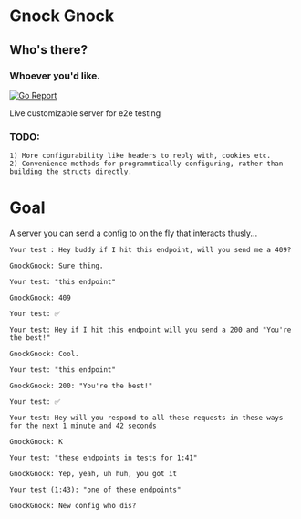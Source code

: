 # Gnock Gnock
## Who's there? 
### Whoever you'd like.

[![Go Report](https://goreportcard.com/badge/github.com/zerbitx/gnockgnock)](https://goreportcard.com/badge/github.com/zerbitx/gnockgnock)
  
Live customizable server for e2e testing

### TODO:
    1) More configurability like headers to reply with, cookies etc.
    2) Convenience methods for programmtically configuring, rather than building the structs directly.
     
    
# Goal

A server you can send a config to on the fly that interacts thusly...

```
Your test : Hey buddy if I hit this endpoint, will you send me a 409?

GnockGnock: Sure thing.

Your test: "this endpoint"

GnockGnock: 409

Your test: ✅
```

```
Your test: Hey if I hit this endpoint will you send a 200 and "You're the best!"

GnockGnock: Cool.

Your test: "this endpoint"

GnockGnock: 200: "You're the best!"

Your test: ✅
```

```
Your test: Hey will you respond to all these requests in these ways for the next 1 minute and 42 seconds

GnockGnock: K

Your test: "these endpoints in tests for 1:41"

GnockGnock: Yep, yeah, uh huh, you got it

Your test (1:43): "one of these endpoints"

GnockGnock: New config who dis?
```
